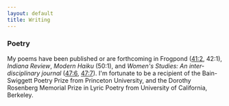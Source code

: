 ```yaml
---
layout: default
title: Writing
---
```


### Poetry

My poems have been published or are forthcoming in Frogpond ([41:2](/poems/blackberry.md), 42:1), *Indiana Review*, *Modern Haiku* (50:1), and *Women's Studies: An inter-disciplinary journal* ([47:6](https://www.tandfonline.com/eprint/TZPzIzbIQ9FtvsHs9rX8/full), [47:7](https://www.tandfonline.com/doi/full/10.1080/00497878.2018.1545961)). I'm fortunate to be a recipient of the Bain-Swiggett Poetry Prize from Princeton University, and the Dorothy Rosenberg Memorial Prize in Lyric Poetry from University of California, Berkeley.


